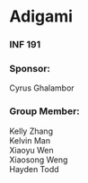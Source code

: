 # Adigami
### INF 191 
### Sponsor: 
Cyrus Ghalambor
### Group Member:
Kelly Zhang  
Kelvin Man  
Xiaoyu Wen   
Xiaosong Weng  
Hayden Todd  


